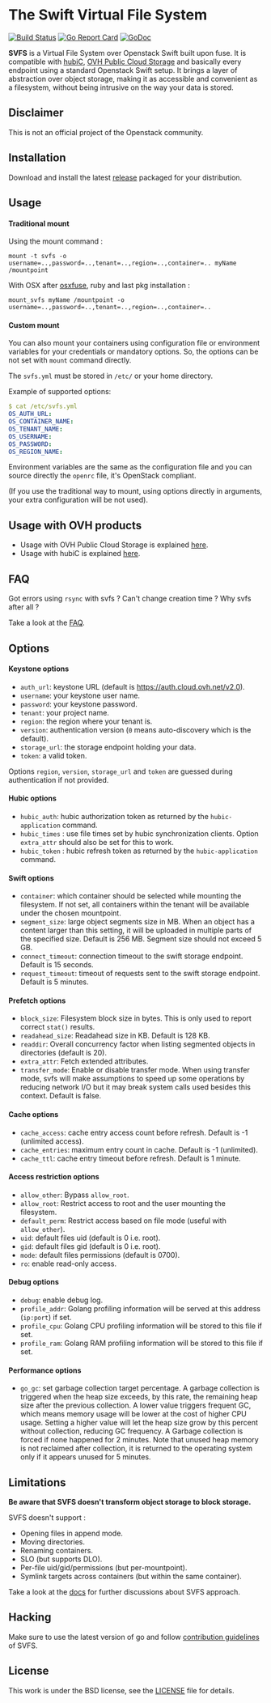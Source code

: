 # The Swift Virtual File System

[![Build Status](https://travis-ci.org/ovh/svfs.svg?branch=master)](https://travis-ci.org/ovh/svfs)
[![Go Report Card](https://goreportcard.com/badge/github.com/ovh/svfs)](https://goreportcard.com/report/github.com/ovh/svfs)
[![GoDoc](https://godoc.org/github.com/ovh/svfs/svfs?status.svg)](https://godoc.org/github.com/ovh/svfs/svfs)

**SVFS** is a Virtual File System over Openstack Swift built upon fuse. It is compatible with [hubiC](https://hubic.com),
[OVH Public Cloud Storage](https://www.ovh.com/fr/cloud/storage/object-storage) and basically every endpoint using a standard
Openstack Swift setup.  It brings a layer of abstraction over object storage, making it as accessible and convenient as a
filesystem, without being intrusive on the way your data is stored.

## Disclaimer
This is not an official project of the Openstack community.

## Installation

Download and install the latest [release](https://github.com/ovh/svfs/releases) packaged for your distribution.

## Usage

#### Traditional mount

Using the mount command :
```
mount -t svfs -o username=..,password=..,tenant=..,region=..,container=.. myName /mountpoint
```

With OSX after [osxfuse](https://github.com/osxfuse/osxfuse), ruby and last pkg installation :

```
mount_svfs myName /mountpoint -o username=..,password=..,tenant=..,region=..,container=..
```

#### Custom mount

You can also mount your containers using configuration file or environment variables for your credentials or mandatory options.
So, the options can be not set with `mount` command directly.

The `svfs.yml` must be stored in `/etc/` or your home directory.

Example of supported options:
```yaml
$ cat /etc/svfs.yml
OS_AUTH_URL:
OS_CONTAINER_NAME:
OS_TENANT_NAME:
OS_USERNAME:
OS_PASSWORD:
OS_REGION_NAME:
```

Environment variables are the same as the configuration file and you can source directly the `openrc` file, it's OpenStack compliant.

(If you use the traditional way to mount, using options directly in arguments, your extra configuration will be not used).

## Usage with OVH products

- Usage with OVH Public Cloud Storage is explained [here](docs/PCS.md).
- Usage with hubiC is explained [here](docs/HubiC.md).

## FAQ

Got errors using `rsync` with svfs ? Can't change creation time ? Why svfs after all ?

Take a look at the [FAQ](docs/FAQ.md).

## Options

#### Keystone options

* `auth_url`: keystone URL (default is https://auth.cloud.ovh.net/v2.0).
* `username`: your keystone user name.
* `password`: your keystone password.
* `tenant`: your project name.
* `region`: the region where your tenant is.
* `version`: authentication version (`0` means auto-discovery which is the default).
* `storage_url`: the storage endpoint holding your data.
* `token`: a valid token.

Options `region`, `version`, `storage_url` and `token` are guessed during authentication if
not provided.

#### Hubic options

* `hubic_auth`: hubic authorization token as returned by the `hubic-application` command.
* `hubic_times` : use file times set by hubic synchronization clients. Option `extra_attr`
should also be set for this to work.
* `hubic_token` : hubic refresh token as returned by the `hubic-application` command.

#### Swift options

* `container`: which container should be selected while mounting the filesystem. If not set,
all containers within the tenant will be available under the chosen mountpoint.
* `segment_size`: large object segments size in MB. When an object has a content larger than
this setting, it will be uploaded in multiple parts of the specified size. Default is 256 MB.
Segment size should not exceed 5 GB.
* `connect_timeout`: connection timeout to the swift storage endpoint. Default is 15 seconds.
* `request_timeout`: timeout of requests sent to the swift storage endpoint. Default is 5 minutes.

#### Prefetch options

* `block_size`: Filesystem block size in bytes. This is only used to report correct `stat()` results.
* `readahead_size`: Readahead size in KB. Default is 128 KB.
* `readdir`: Overall concurrency factor when listing segmented objects in directories (default is 20).
* `extra_attr`: Fetch extended attributes.
* `transfer_mode`: Enable or disable transfer mode. When using transfer mode, svfs will make assumptions
to speed up some operations by reducing network I/O but it may break system calls used besides this context.
Default is false.

#### Cache options

* `cache_access`: cache entry access count before refresh. Default is -1 (unlimited access).
* `cache_entries`: maximum entry count in cache. Default is -1 (unlimited).
* `cache_ttl`: cache entry timeout before refresh. Default is 1 minute.

#### Access restriction options

* `allow_other`: Bypass `allow_root`.
* `allow_root`: Restrict access to root and the user mounting the filesystem.
* `default_perm`: Restrict access based on file mode (useful with `allow_other`).
* `uid`: default files uid (default is 0 i.e. root).
* `gid`: default files gid (default is 0 i.e. root).
* `mode`: default files permissions (default is 0700).
* `ro`: enable read-only access.

#### Debug options

* `debug`: enable debug log.
* `profile_addr`: Golang profiling information will be served at this address (`ip:port`) if set.
* `profile_cpu`: Golang CPU profiling information will be stored to this file if set.
* `profile_ram`: Golang RAM profiling information will be stored to this file if set.

#### Performance options
* `go_gc`: set garbage collection target percentage. A garbage collection is triggered when the
heap size exceeds, by this rate, the remaining heap size after the previous collection. A lower
value triggers frequent GC, which means memory usage will be lower at the cost of higher CPU
usage. Setting a higher value will let the heap size grow by this percent without collection,
reducing GC frequency. A Garbage collection is forced if none happened for 2 minutes. Note that
unused heap memory is not reclaimed after collection, it is returned to the operating system
only if it appears unused for 5 minutes.


## Limitations

**Be aware that SVFS doesn't transform object storage to block storage.**

SVFS doesn't support :

* Opening files in append mode.
* Moving directories.
* Renaming containers.
* SLO (but supports DLO).
* Per-file uid/gid/permissions (but per-mountpoint).
* Symlink targets across containers (but within the same container).

Take a look at the [docs](docs) for further discussions about SVFS approach.

## Hacking

Make sure to use the latest version of go and follow [contribution guidelines](CONTRIBUTING.md) of SVFS.

## License
This work is under the BSD license, see the [LICENSE](LICENSE) file for details.
